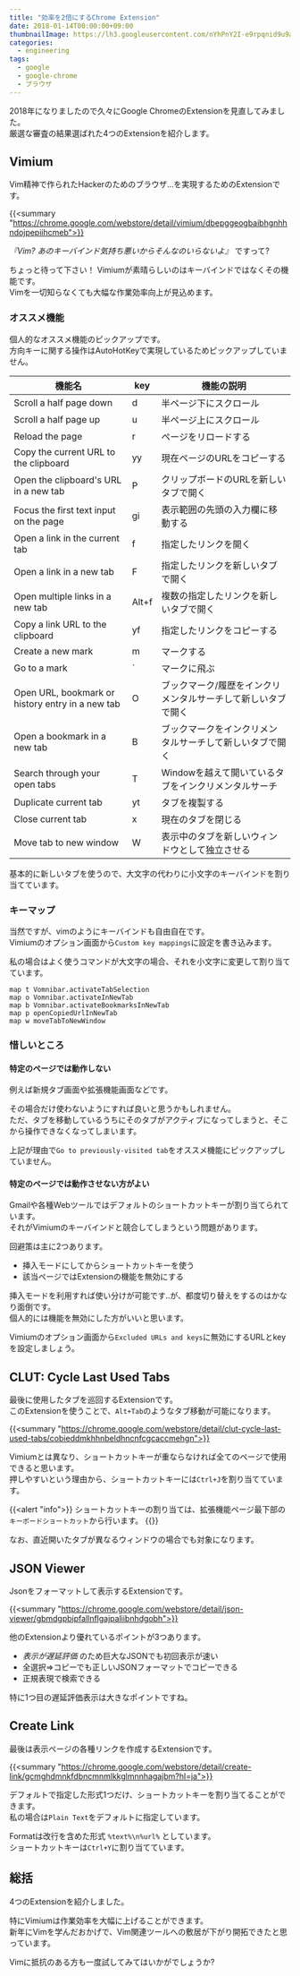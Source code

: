 ```yaml
---
title: "効率を2倍にするChrome Extension"
date: 2018-01-14T00:00:00+09:00
thumbnailImage: https://lh3.googleusercontent.com/nYhPnY2I-e9rpqnid9u9aAODz4C04OycEGxqHG5vxFnA35OGmLMrrUmhM9eaHKJ7liB-=w300
categories:
  - engineering
tags:
  - google
  - google-chrome
  - ブラウザ
---
```


2018年になりましたので久々にGoogle ChromeのExtensionを見直してみました。  
厳選な審査の結果選ばれた4つのExtensionを紹介します。

<!--more-->

<!--toc-->


Vimium
------

Vim精神で作られたHackerのためのブラウザ...を実現するためのExtensionです。

{{<summary "https://chrome.google.com/webstore/detail/vimium/dbepggeogbaibhgnhhndojpepiihcmeb">}}

*『Vim? あのキーバインド気持ち悪いからそんなのいらないよ』* ですって?

ちょっと待って下さい！ Vimiumが素晴らしいのはキーバインドではなくその機能です。  
Vimを一切知らなくても大幅な作業効率向上が見込めます。

### オススメ機能

個人的なオススメ機能のピックアップです。  
方向キーに関する操作はAutoHotKeyで実現しているためピックアップしていません。

|                      機能名                      |  key  |                          機能の説明                           |
| ------------------------------------------------ | ----- | ------------------------------------------------------------- |
| Scroll a half page down                          | d     | 半ページ下にスクロール                                        |
| Scroll a half page up                            | u     | 半ページ上にスクロール                                        |
| Reload the page                                  | r     | ページをリロードする                                          |
| Copy the current URL to the clipboard            | yy    | 現在ページのURLをコピーする                                   |
| Open the clipboard's URL in a new tab            | P     | クリップボードのURLを新しいタブで開く                         |
| Focus the first text input on the page           | gi    | 表示範囲の先頭の入力欄に移動する                              |
| Open a link in the current tab                   | f     | 指定したリンクを開く                                          |
| Open a link in a new tab                         | F     | 指定したリンクを新しいタブで開く                              |
| Open multiple links in a new tab                 | Alt+f | 複数の指定したリンクを新しいタブで開く                        |
| Copy a link URL to the clipboard                 | yf    | 指定したリンクをコピーする                                    |
| Create a new mark                                | m     | マークする                                                    |
| Go to a mark                                     | \`    | マークに飛ぶ                                                  |
| Open URL, bookmark or history entry in a new tab | O     | ブックマーク/履歴をインクリメンタルサーチして新しいタブで開く |
| Open a bookmark in a new tab                     | B     | ブックマークをインクリメンタルサーチして新しいタブで開く      |
| Search through your open tabs                    | T     | Windowを越えて開いているタブをインクリメンタルサーチ          |
| Duplicate current tab                            | yt    | タブを複製する                                                |
| Close current tab                                | x     | 現在のタブを閉じる                                            |
| Move tab to new window                           | W     | 表示中のタブを新しいウィンドウとして独立させる                |

基本的に新しいタブを使うので、大文字の代わりに小文字のキーバインドを割り当てています。

### キーマップ

当然ですが、vimのようにキーバインドも自由自在です。  
Vimiumのオプション画面から`Custom key mappings`に設定を書き込みます。

私の場合はよく使うコマンドが大文字の場合、それを小文字に変更して割り当てています。

```
map t Vomnibar.activateTabSelection
map o Vomnibar.activateInNewTab
map b Vomnibar.activateBookmarksInNewTab
map p openCopiedUrlInNewTab
map w moveTabToNewWindow
```

### 惜しいところ

#### 特定のページでは動作しない

例えば新規タブ画面や拡張機能画面などです。

その場合だけ使わないようにすれば良いと思うかもしれません。  
ただ、タブを移動しているうちにそのタブがアクティブになってしまうと、そこから操作できなくなってしまいます。

上記が理由で`Go to previously-visited tab`をオススメ機能にピックアップしていません。

#### 特定のページでは動作させない方がよい

Gmailや各種Webツールではデフォルトのショートカットキーが割り当てられています。  
それがVimiumのキーバインドと競合してしまうという問題があります。

回避策は主に2つあります。

* 挿入モードにしてからショートカットキーを使う
* 該当ページではExtensionの機能を無効にする

挿入モードを利用すれば使い分けが可能です..が、都度切り替えをするのはかなり面倒です。  
個人的には機能を無効にした方がいいと思います。

Vimiumのオプション画面から`Excluded URLs and keys`に無効にするURLとkeyを設定しましょう。


CLUT: Cycle Last Used Tabs
--------------------------

最後に使用したタブを巡回するExtensionです。  
このExtensionを使うことで、`Alt+Tab`のようなタブ移動が可能になります。

{{<summary "https://chrome.google.com/webstore/detail/clut-cycle-last-used-tabs/cobieddmkhhnbeldhncnfcgcaccmehgn">}}

Vimiumとは異なり、ショートカットキーが重ならなければ全てのページで使用できると思います。  
押しやすいという理由から、ショートカットキーには`Ctrl+J`を割り当てています。

{{<alert "info">}}
ショートカットキーの割り当ては、拡張機能ページ最下部の`キーボードショートカット`から行います。
{{</alert>}}

なお、直近開いたタブが異なるウィンドウの場合でも対象になります。


JSON Viewer
-----------

Jsonをフォーマットして表示するExtensionです。

{{<summary "https://chrome.google.com/webstore/detail/json-viewer/gbmdgpbipfallnflgajpaliibnhdgobh">}}

他のExtensionより優れているポイントが3つあります。

* *表示が遅延評価* のため巨大なJSONでも初回表示が速い
* 全選択=>コピーでも正しいJSONフォーマットでコピーできる
* 正規表現で検索できる

特に1つ目の遅延評価表示は大きなポイントですね。


Create Link
-----------

最後は表示ページの各種リンクを作成するExtensionです。

{{<summary "https://chrome.google.com/webstore/detail/create-link/gcmghdmnkfdbncmnmlkkglmnnhagajbm?hl=ja">}}

デフォルトで指定した形式1つだけ、ショートカットキーを割り当てることができます。  
私の場合は`Plain Text`をデフォルトに指定しています。

Formatは改行を含めた形式 `%text%\n%url%` としています。  
ショートカットキーは`Ctrl+Y`に割り当てています。


総括
----

4つのExtensionを紹介しました。  

特にVimiumは作業効率を大幅に上げることができます。  
新年にVimを学んだおかげで、Vim関連ツールへの敷居が下がり開拓できたと思っています。

Vimに抵抗のある方も一度試してみてはいかがでしょうか?
